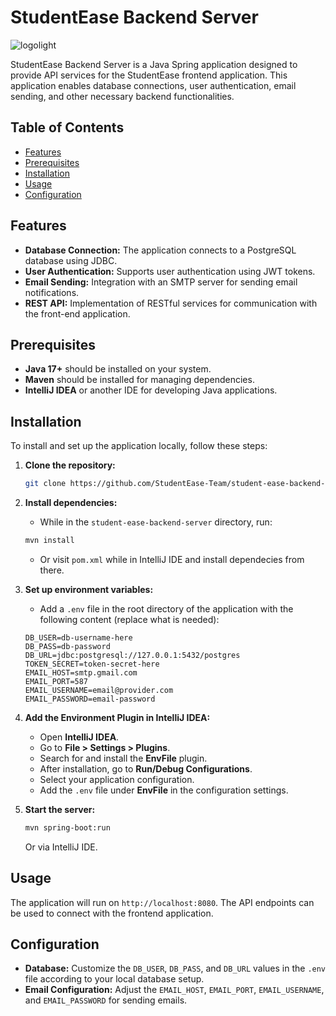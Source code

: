 # StudentEase Backend Server

![logolight](https://github.com/user-attachments/assets/be222b69-e9b3-4777-bb4f-73f8310af3b9)


StudentEase Backend Server is a Java Spring application designed to provide API services for the StudentEase frontend application. This application enables database connections, user authentication, email sending, and other necessary backend functionalities.

## Table of Contents

- [Features](#features)
- [Prerequisites](#prerequisites)
- [Installation](#installation)
- [Usage](#usage)
- [Configuration](#configuration)

## Features

- **Database Connection:** The application connects to a PostgreSQL database using JDBC.
- **User Authentication:** Supports user authentication using JWT tokens.
- **Email Sending:** Integration with an SMTP server for sending email notifications.
- **REST API:** Implementation of RESTful services for communication with the front-end application.

## Prerequisites

- **Java 17+** should be installed on your system.
- **Maven** should be installed for managing dependencies.
- **IntelliJ IDEA** or another IDE for developing Java applications.

## Installation

To install and set up the application locally, follow these steps:

1. **Clone the repository:**

    ```bash
    git clone https://github.com/StudentEase-Team/student-ease-backend-server.git
    ```

2. **Install dependencies:**

    - While in the `student-ease-backend-server` directory, run:

    ```bash
    mvn install
    ```

    - Or visit ```pom.xml``` while in IntelliJ IDE and install dependecies from there.

3. **Set up environment variables:**

    - Add a `.env` file in the root directory of the application with the following content (replace what is needed):

    ```plaintext
    DB_USER=db-username-here
    DB_PASS=db-password
    DB_URL=jdbc:postgresql://127.0.0.1:5432/postgres
    TOKEN_SECRET=token-secret-here
    EMAIL_HOST=smtp.gmail.com
    EMAIL_PORT=587
    EMAIL_USERNAME=email@provider.com
    EMAIL_PASSWORD=email-password
    ```

4. **Add the Environment Plugin in IntelliJ IDEA:**

    - Open **IntelliJ IDEA**.
    - Go to **File > Settings > Plugins**.
    - Search for and install the **EnvFile** plugin.
    - After installation, go to **Run/Debug Configurations**.
    - Select your application configuration.
    - Add the `.env` file under **EnvFile** in the configuration settings.

5. **Start the server:**

    ```bash
    mvn spring-boot:run
    ```

    Or via IntelliJ IDE.

## Usage

The application will run on `http://localhost:8080`. The API endpoints can be used to connect with the frontend application.

## Configuration

- **Database:** Customize the `DB_USER`, `DB_PASS`, and `DB_URL` values in the `.env` file according to your local database setup.
- **Email Configuration:** Adjust the `EMAIL_HOST`, `EMAIL_PORT`, `EMAIL_USERNAME`, and `EMAIL_PASSWORD` for sending emails.

